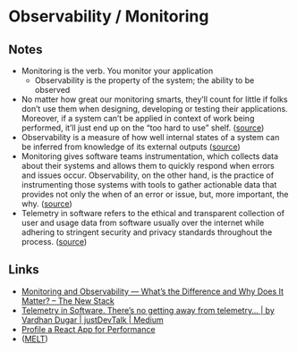 # Observability / Monitoring

## Notes

- Monitoring is the verb. You monitor your application
  - Observability is the property of the system; the ability to be observed
- No matter how great our monitoring smarts, they’ll count for little if folks don’t use them when designing, developing or testing their applications. Moreover, if a system can’t be applied in context of work being performed, it’ll just end up on the “too hard to use” shelf. ([source](https://thenewstack.io/monitoring-and-observability-whats-the-difference-and-why-does-it-matter/#:~:text=No%20matter%20how%20great%20our%20monitoring%20smarts%2C%20they%E2%80%99ll%20count%20for%20little%20if%20folks%20don%E2%80%99t%20use%20them%20when%20designing%2C%20developing%20or%20testing%20their%20applications.%20Moreover%2C%20if%20a%20system%20can%E2%80%99t%20be%20applied%20in%20context%20of%20work%20being%20performed%2C%20it%E2%80%99ll%20just%20end%20up%20on%20the%20%E2%80%9Ctoo%20hard%20to%20use%E2%80%9D%20shelf.))
- Observability is a measure of how well internal states of a system can be inferred from knowledge of its external outputs ([source](https://en.wikipedia.org/wiki/Observability#:~:text=Observability%20is%20a%20measure%20of%20how%20well%20internal%20states%20of%20a%20system%20can%20be%20inferred%20from%20knowledge%20of%20its%20external%20outputs))
- Monitoring gives software teams instrumentation, which collects data about their systems and allows them to quickly respond when errors and issues occur. Observability, on the other hand, is the practice of instrumenting those systems with tools to gather actionable data that provides not only the when of an error or issue, but, more important, the why. ([source](https://newrelic.com/resources/ebooks/what-is-observability#:~:text=Monitoring%20gives%20software%20teams%20instrumentation%2C%20which%20collects%20data%20about%20their%20systems%20and%20allows%20them%20to%20quickly%20respond%20when%20errors%20and%20issues%20occur.%20Observability%2C%20on%20the%20other%20hand%2C%20is%20the%20practice%20of%20instrumenting%20those%20systems%20with%20tools%20to%20gather%20actionable%20data%20that%20provides%20not%20only%20the%20when%20of%20an%20error%20or%20issue%2C%20but%2C%20more%20important%2C%20the%20why.))
- Telemetry in software refers to the ethical and transparent collection of user and usage data from software usually over the internet while adhering to stringent security and privacy standards throughout the process. ([source](https://medium.com/justdevtalk/telemetry-in-software-7e2766a58cc0#:~:text=Telemetry%20in%20software%20refers%20to%20the%20ethical%20and%20transparent%20collection%20of%20user%20and%20usage%20data%20from%20software%20usually%20over%20the%20internet%20while%20adhering%20to%20stringent%20security%20and%20privacy%20standards%20throughout%20the%20process.))

## Links

- [Monitoring and Observability — What’s the Difference and Why Does It Matter? – The New Stack](https://thenewstack.io/monitoring-and-observability-whats-the-difference-and-why-does-it-matter/)
- [Telemetry in Software. There’s no getting away from telemetry… | by Vardhan Dugar | justDevTalk | Medium](https://medium.com/justdevtalk/telemetry-in-software-7e2766a58cc0)
- [Profile a React App for Performance](https://kentcdodds.com/blog/profile-a-react-app-for-performance)
- ([MELT](https://newrelic.com/resources/ebooks/what-is-observability#:~:text=M.E.L.T))
